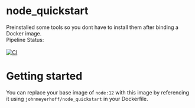 # node_quickstart
Preinstalled some tools so you dont have to install them after binding a Docker image.<br>
Pipeline Status: <br> <br> [![CI](https://github.com/JohnMeyerhoff/node_quickstart/actions/workflows/main.yml/badge.svg)](https://github.com/JohnMeyerhoff/node_quickstart/actions/workflows/main.yml)

# Getting started
You can replace your base image of ``node:12`` with this image by referencing it using
``johnmeyerhoff/node_quickstart`` in your Dockerfile.
